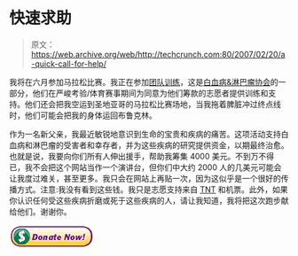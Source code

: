# 快速求助

> 原文：<https://web.archive.org/web/http://techcrunch.com:80/2007/02/20/a-quick-call-for-help/>

我将在六月参加马拉松比赛。我正在参加[团队训练](https://web.archive.org/web/20150420130225/http://www.active.com/donate/tntnyc/JBIGGSTNT)，这是[白血病&淋巴瘤协会](https://web.archive.org/web/20150420130225/http://lls.org/hm_lls)的一部分，他们在严峻考验/体育赛事期间为同意为他们筹款的志愿者提供训练和支持。他们还会把我空运到圣地亚哥的马拉松比赛场地，当我拖着脾脏冲过终点线时，他们可能会把我的身体运回布鲁克林。

作为一名新父亲，我最近敏锐地意识到生命的宝贵和疾病的痛苦。这项活动支持白血病和淋巴瘤的受害者和幸存者，并为这些疾病的研究提供资金，以期最终治愈。也就是说，我要向你们所有人伸出援手，帮助我筹集 4000 美元。不到万不得已，我不会把这个网站当作一个演讲台，但你们中大约 2000 人的几美元可能会让我度过难关，甚至更多。我只会在网站上再贴一次，因为这似乎是一个很好的传播方式。注意:我没有看到这些钱。我只是志愿支持来自 [TNT](https://web.archive.org/web/20150420130225/http://www.active.com/donate/tntnyc/JBIGGSTNT) 和机票。此外，如果你认识任何受这些疾病折磨或死于这些疾病的人，请让我知道，我将把这次跑步献给他们。谢谢你。

[![](img/33b8272a72305702162254c342ce3427.png)](https://web.archive.org/web/20150420130225/http://www.active.com/donate/tntnyc/JBIGGSTNT)